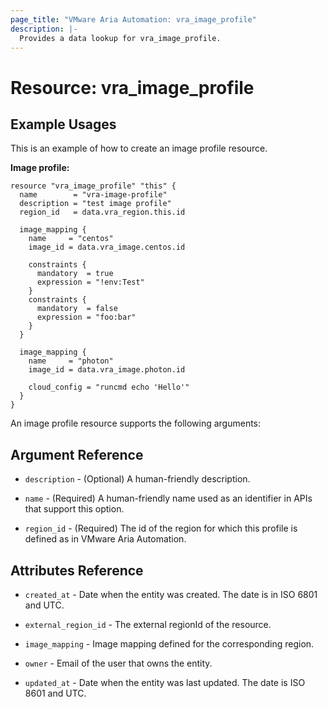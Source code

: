 ```yaml
---
page_title: "VMware Aria Automation: vra_image_profile"
description: |-
  Provides a data lookup for vra_image_profile.
---
```


# Resource: vra_image_profile

## Example Usages

This is an example of how to create an image profile resource.

**Image profile:**

```hcl
resource "vra_image_profile" "this" {
  name        = "vra-image-profile"
  description = "test image profile"
  region_id   = data.vra_region.this.id

  image_mapping {
    name     = "centos"
    image_id = data.vra_image.centos.id

    constraints {
      mandatory  = true
      expression = "!env:Test"
    }
    constraints {
      mandatory  = false
      expression = "foo:bar"
    }
  }

  image_mapping {
    name     = "photon"
    image_id = data.vra_image.photon.id

    cloud_config = "runcmd echo 'Hello'"
  }
}
```

An image profile resource supports the following arguments:

## Argument Reference

* `description` - (Optional) A human-friendly description.

* `name` - (Required) A human-friendly name used as an identifier in APIs that support this option.

* `region_id` - (Required) The id of the region for which this profile is defined as in VMware Aria Automation.

## Attributes Reference

* `created_at` - Date when the entity was created. The date is in ISO 6801 and UTC.

* `external_region_id` - The external regionId of the resource.

* `image_mapping` - Image mapping defined for the corresponding region.

* `owner` - Email of the user that owns the entity.

* `updated_at` - Date when the entity was last updated. The date is ISO 8601 and UTC.
